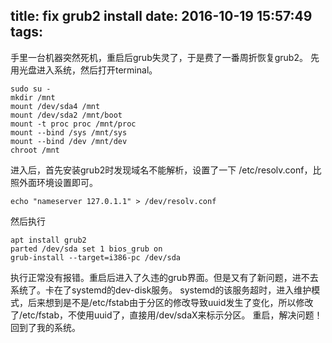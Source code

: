 title: fix grub2 install
date: 2016-10-19 15:57:49
tags:
---

手里一台机器突然死机，重启后grub失灵了，于是费了一番周折恢复grub2。
先用光盘进入系统，然后打开terminal。

```
sudo su -
mkdir /mnt
mount /dev/sda4 /mnt
mount /dev/sda2 /mnt/boot
mount -t proc proc /mnt/proc
mount --bind /sys /mnt/sys
mount --bind /dev /mnt/dev
chroot /mnt

```
进入后，首先安装grub2时发现域名不能解析，设置了一下 /etc/resolv.conf，比照外面环境设置即可。

```
echo "nameserver 127.0.1.1" > /dev/resolv.conf
```

然后执行

```
apt install grub2
parted /dev/sda set 1 bios_grub on
grub-install --target=i386-pc /dev/sda
```

执行正常没有报错。重启后进入了久违的grub界面。但是又有了新问题，进不去系统了。卡在了systemd的dev-disk服务。
systemd的该服务超时，进入维护模式，后来想到是不是/etc/fstab由于分区的修改导致uuid发生了变化，所以修改了/etc/fstab，不使用uuid了，直接用/dev/sdaX来标示分区。
重启，解决问题！回到了我的系统。

